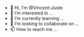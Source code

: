 - 👋 Hi, I’m @Vincent-Juste
- 👀 I’m interested in ...
- 🌱 I’m currently learning ...
- 💞️ I’m looking to collaborate on ...
- 📫 How to reach me ...

<!---
Vincent-Juste/Vincent-Juste is a ✨ special ✨ repository because its `README.md` (this file) appears on your GitHub profile.
You can click the Preview link to take a look at your changes.
--->
